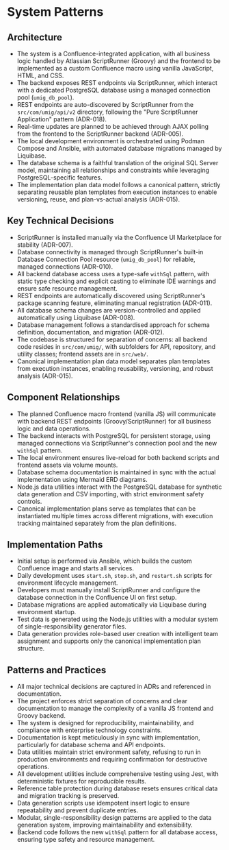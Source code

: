 # System Patterns

## Architecture

- The system is a Confluence-integrated application, with all business logic handled by Atlassian ScriptRunner (Groovy) and the frontend to be implemented as a custom Confluence macro using vanilla JavaScript, HTML, and CSS.
- The backend exposes REST endpoints via ScriptRunner, which interact with a dedicated PostgreSQL database using a managed connection pool (`umig_db_pool`).
- REST endpoints are auto-discovered by ScriptRunner from the `src/com/umig/api/v2` directory, following the "Pure ScriptRunner Application" pattern (ADR-018).
- Real-time updates are planned to be achieved through AJAX polling from the frontend to the ScriptRunner backend (ADR-005).
- The local development environment is orchestrated using Podman Compose and Ansible, with automated database migrations managed by Liquibase.
- The database schema is a faithful translation of the original SQL Server model, maintaining all relationships and constraints while leveraging PostgreSQL-specific features.
- The implementation plan data model follows a canonical pattern, strictly separating reusable plan templates from execution instances to enable versioning, reuse, and plan-vs-actual analysis (ADR-015).

## Key Technical Decisions

- ScriptRunner is installed manually via the Confluence UI Marketplace for stability (ADR-007).
- Database connectivity is managed through ScriptRunner's built-in Database Connection Pool resource (`umig_db_pool`) for reliable, managed connections (ADR-010).
- All backend database access uses a type-safe `withSql` pattern, with static type checking and explicit casting to eliminate IDE warnings and ensure safe resource management.
- REST endpoints are automatically discovered using ScriptRunner's package scanning feature, eliminating manual registration (ADR-011).
- All database schema changes are version-controlled and applied automatically using Liquibase (ADR-008).
- Database management follows a standardised approach for schema definition, documentation, and migration (ADR-012).
- The codebase is structured for separation of concerns: all backend code resides in `src/com/umig/`, with subfolders for API, repository, and utility classes; frontend assets are in `src/web/`.
- Canonical implementation plan data model separates plan templates from execution instances, enabling reusability, versioning, and robust analysis (ADR-015).

## Component Relationships

- The planned Confluence macro frontend (vanilla JS) will communicate with backend REST endpoints (Groovy/ScriptRunner) for all business logic and data operations.
- The backend interacts with PostgreSQL for persistent storage, using managed connections via ScriptRunner's connection pool and the new `withSql` pattern.
- The local environment ensures live-reload for both backend scripts and frontend assets via volume mounts.
- Database schema documentation is maintained in sync with the actual implementation using Mermaid ERD diagrams.
- Node.js data utilities interact with the PostgreSQL database for synthetic data generation and CSV importing, with strict environment safety controls.
- Canonical implementation plans serve as templates that can be instantiated multiple times across different migrations, with execution tracking maintained separately from the plan definitions.

## Implementation Paths

- Initial setup is performed via Ansible, which builds the custom Confluence image and starts all services.
- Daily development uses `start.sh`, `stop.sh`, and `restart.sh` scripts for environment lifecycle management.
- Developers must manually install ScriptRunner and configure the database connection in the Confluence UI on first setup.
- Database migrations are applied automatically via Liquibase during environment startup.
- Test data is generated using the Node.js utilities with a modular system of single-responsibility generator files.
- Data generation provides role-based user creation with intelligent team assignment and supports only the canonical implementation plan structure.

## Patterns and Practices

- All major technical decisions are captured in ADRs and referenced in documentation.
- The project enforces strict separation of concerns and clear documentation to manage the complexity of a vanilla JS frontend and Groovy backend.
- The system is designed for reproducibility, maintainability, and compliance with enterprise technology constraints.
- Documentation is kept meticulously in sync with implementation, particularly for database schema and API endpoints.
- Data utilities maintain strict environment safety, refusing to run in production environments and requiring confirmation for destructive operations.
- All development utilities include comprehensive testing using Jest, with deterministic fixtures for reproducible results.
- Reference table protection during database resets ensures critical data and migration tracking is preserved.
- Data generation scripts use idempotent insert logic to ensure repeatability and prevent duplicate entries.
- Modular, single-responsibility design patterns are applied to the data generation system, improving maintainability and extensibility.
- Backend code follows the new `withSql` pattern for all database access, ensuring type safety and resource management.
